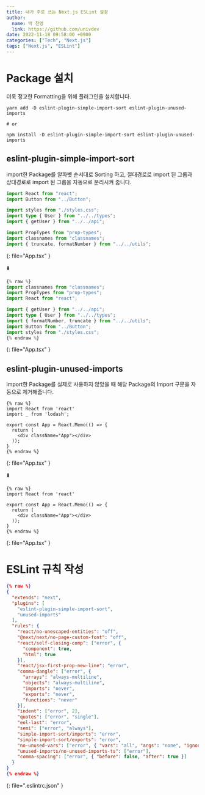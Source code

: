 ```yaml
---
title: 내가 주로 쓰는 Next.js ESLint 설정
author:
  name: 박 찬영
  link: https://github.com/univdev
date: 2022-11-18 09:58:00 +0900
categories: ["Tech", "Next.js"]
tags: ["Next.js", "ESLint"]
---
```

# Package 설치
더욱 정교한 Formatting을 위해 플러그인을 설치합니다.  
```
yarn add -D eslint-plugin-simple-import-sort eslint-plugin-unused-imports

# or

npm install -D eslint-plugin-simple-import-sort eslint-plugin-unused-imports
```

## eslint-plugin-simple-import-sort
import한 Package를 알파벳 순서대로 Sorting 하고, 절대경로로 import 된 그룹과 상대경로로 import 된 그룹을 자동으로 분리시켜 줍니다.
```ts
import React from "react";
import Button from "../Button";

import styles from "./styles.css";
import type { User } from "../../types";
import { getUser } from "../../api";

import PropTypes from "prop-types";
import classnames from "classnames";
import { truncate, formatNumber } from "../../utils";
```
{: file="App.tsx" }

⬇️

```ts
{% raw %}
import classnames from "classnames";
import PropTypes from "prop-types";
import React from "react";

import { getUser } from "../../api";
import type { User } from "../../types";
import { formatNumber, truncate } from "../../utils";
import Button from "../Button";
import styles from "./styles.css";
{% endraw %}
```
{: file="App.tsx" }

## eslint-plugin-unused-imports
import한 Package를 실제로 사용하지 않았을 때 해당 Package의 Import 구문을 자동으로 제거해줍니다.

```tsx
{% raw %}
import React from 'react'
import _ from 'lodash';

export const App = React.Memo(() => {
  return (
    <div className="App"></div>
  ));
}
{% endraw %}
```
{: file="App.tsx" }

⬇️

```tsx
{% raw %}
import React from 'react'

export const App = React.Memo(() => {
  return (
    <div className="App"></div>
  ));
}
{% endraw %}
```
{: file="App.tsx" }

# ESLint 규칙 작성
```json
{% raw %}
{
  "extends": "next",
  "plugins": [
    "eslint-plugin-simple-import-sort",
    "unused-imports"
  ],
  "rules": {
    "react/no-unescaped-entities": "off",
    "@next/next/no-page-custom-font": "off",
    "react/self-closing-comp": ["error", {
      "component": true,
      "html": true
    }],
    "react/jsx-first-prop-new-line": "error",
    "comma-dangle": ["error", {
      "arrays": "always-multiline",
      "objects": "always-multiline",
      "imports": "never",
      "exports": "never",
      "functions": "never"
    }],
    "indent": ["error", 2],
    "quotes": ["error", "single"],
    "eol-last": "error",
    "semi": ["error", "always"],
    "simple-import-sort/imports": "error",
    "simple-import-sort/exports": "error",
    "no-unused-vars": ["error", { "vars": "all", "args": "none", "ignoreRestSiblings": false }],
    "unused-imports/no-unused-imports-ts": ["error"],
    "comma-spacing": ["error", { "before": false, "after": true }]
  }
}
{% endraw %}
```
{: file=".eslintrc.json" }